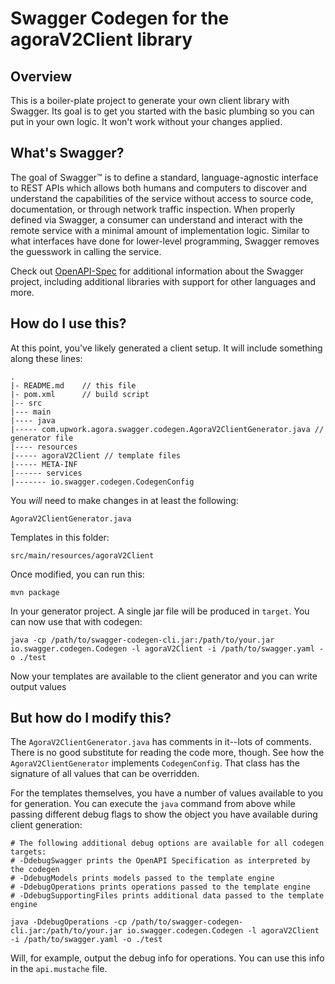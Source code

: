 # Swagger Codegen for the agoraV2Client library

## Overview
This is a boiler-plate project to generate your own client library with Swagger.  Its goal is
to get you started with the basic plumbing so you can put in your own logic.  It won't work without
your changes applied.

## What's Swagger?
The goal of Swagger™ is to define a standard, language-agnostic interface to REST APIs which allows both humans and computers to discover and understand the capabilities of the service without access to source code, documentation, or through network traffic inspection. When properly defined via Swagger, a consumer can understand and interact with the remote service with a minimal amount of implementation logic. Similar to what interfaces have done for lower-level programming, Swagger removes the guesswork in calling the service.


Check out [OpenAPI-Spec](https://github.com/OAI/OpenAPI-Specification) for additional information about the Swagger project, including additional libraries with support for other languages and more. 

## How do I use this?
At this point, you've likely generated a client setup.  It will include something along these lines:

```
.
|- README.md    // this file
|- pom.xml      // build script
|-- src
|--- main
|---- java
|----- com.upwork.agora.swagger.codegen.AgoraV2ClientGenerator.java // generator file
|---- resources
|----- agoraV2Client // template files
|----- META-INF
|------ services
|------- io.swagger.codegen.CodegenConfig
```

You _will_ need to make changes in at least the following:

`AgoraV2ClientGenerator.java`

Templates in this folder:

`src/main/resources/agoraV2Client`

Once modified, you can run this:

```
mvn package
```

In your generator project.  A single jar file will be produced in `target`.  You can now use that with codegen:

```
java -cp /path/to/swagger-codegen-cli.jar:/path/to/your.jar io.swagger.codegen.Codegen -l agoraV2Client -i /path/to/swagger.yaml -o ./test
```

Now your templates are available to the client generator and you can write output values

## But how do I modify this?
The `AgoraV2ClientGenerator.java` has comments in it--lots of comments.  There is no good substitute
for reading the code more, though.  See how the `AgoraV2ClientGenerator` implements `CodegenConfig`.
That class has the signature of all values that can be overridden.

For the templates themselves, you have a number of values available to you for generation.
You can execute the `java` command from above while passing different debug flags to show
the object you have available during client generation:

```
# The following additional debug options are available for all codegen targets:
# -DdebugSwagger prints the OpenAPI Specification as interpreted by the codegen
# -DdebugModels prints models passed to the template engine
# -DdebugOperations prints operations passed to the template engine
# -DdebugSupportingFiles prints additional data passed to the template engine

java -DdebugOperations -cp /path/to/swagger-codegen-cli.jar:/path/to/your.jar io.swagger.codegen.Codegen -l agoraV2Client -i /path/to/swagger.yaml -o ./test
```

Will, for example, output the debug info for operations.  You can use this info
in the `api.mustache` file.